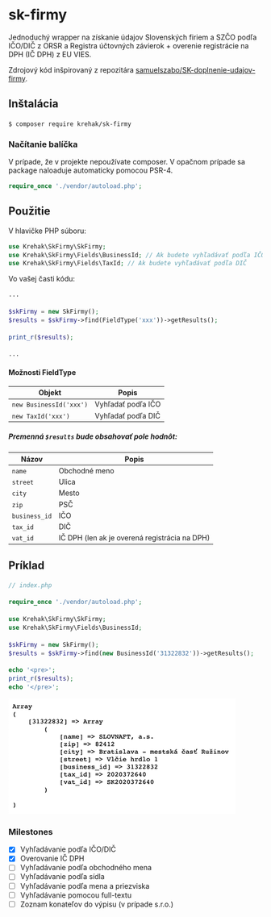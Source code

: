 # sk-firmy

Jednoduchý wrapper na získanie údajov Slovenských firiem a SZČO podľa IČO/DIČ z ORSR a Registra účtovných závierok + overenie registrácie na DPH (IČ DPH) z EU VIES.

Zdrojový kód inšpirovaný z repozitára [samuelszabo/SK-doplnenie-udajov-firmy](https://github.com/samuelszabo/SK-doplnenie-udajov-firmy).

## Inštalácia

``
$ composer require krehak/sk-firmy
``

### Načítanie balíčka
V prípade, že v projekte nepoužívate composer. V opačnom prípade sa package naloaduje automaticky pomocou PSR-4.

```php
require_once './vendor/autoload.php';
```

## Použitie
V hlavičke PHP súboru:

```php
use Krehak\SkFirmy\SkFirmy;
use Krehak\SkFirmy\Fields\BusinessId; // Ak budete vyhľadávať podľa IČO
use Krehak\SkFirmy\Fields\TaxId; // Ak budete vyhľadávať podľa DIČ
```

Vo vašej časti kódu:

```php
...

$skFirmy = new SkFirmy();
$results = $skFirmy->find(FieldType('xxx'))->getResults();

print_r($results);

...
```

#### Možnosti FieldType

| Objekt | Popis |
| --- | --- |
| `new BusinessId('xxx')` | Vyhľadať podľa IČO |
| `new TaxId('xxx')` | Vyhľadať podľa DIČ |

##### Premenná `$results` bude obsahovať pole hodnôt:

| Názov | Popis |
| --- | --- |
| `name` | Obchodné meno |
| `street` | Ulica |
| `city` | Mesto |
| `zip` | PSČ |
| `business_id` | IČO |
| `tax_id` | DIČ |
| `vat_id` | IČ DPH (len ak je overená registrácia na DPH) |

## Príklad

```php
// index.php

require_once './vendor/autoload.php';

use Krehak\SkFirmy\SkFirmy;
use Krehak\SkFirmy\Fields\BusinessId;

$skFirmy = new SkFirmy();
$results = $skFirmy->find(new BusinessId('31322832'))->getResults();

echo '<pre>';
print_r($results);
echo '</pre>';
```
![Ukážka v prehliadači](https://raw.githubusercontent.com/krehak/sk-firmy/master/examples/example.png)

### Milestones

- [x] Vyhľadávanie podľa IČO/DIČ
- [x] Overovanie IČ DPH
- [ ] Vyhľadávanie podľa obchodného mena
- [ ] Vyhľadávanie podľa sídla
- [ ] Vyhľadávanie podľa mena a priezviska
- [ ] Vyhľadávanie pomocou full-textu
- [ ] Zoznam konateľov do výpisu (v prípade s.r.o.)
